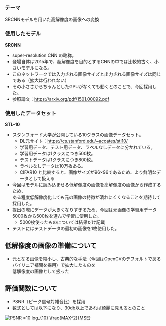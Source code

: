 ### テーマ

SRCNNモデルを用いた高解像度の画像への変換

### 使用したモデル

**SRCNN**

* super-resolution CNN の略称。
* 登場自体は2015年で、超解像度を目的とするCNNの中では比較的古く、小さいモデルになる。
* このネットワークでは入力される画像サイズと出力される画像サイズは同じである（拡大は行われない）
* その小ささからちゃんとしたGPUがなくても動くとのことで、今回採用した。
* 参照論文：https://arxiv.org/pdf/1501.00092.pdf

### 使用したデータセット

**STL-10**

* スタンフォード大学が公開している10クラスの画像データセット。
  * DL元サイト：https://cs.stanford.edu/~acoates/stl10/
  * 学習用データ、テスト用データ、ラベルなしデータに分かれている。
  * 学習用データは1クラスにつき500枚。
  * テストデータは1クラスにつき800枚。
  * ラベルなしデータは10万枚ある。
  * CIFAR10 と比較すると、画像サイズが96×96であるため、より鮮明なデータとして扱える 
* 今回はモデルに読み込ませる低解像度の画像を高解像度の画像から作成するため、<br>ある程度低解像度化しても元の画像の特徴が潰れにくくなることを期待して採用した。
* 提出の際にデータが大きくなりすぎるため、今回は元画像の学習用データ5000枚から500枚を選んで学習に使用した。
  * 5000枚使ったものについては結果だけ記載
* テストにはテストデータの最初の画像を1枚使用した。


## 低解像度の画像の準備について

* 元となる画像を縮小し、古典的な手法（今回はOpenCVのデフォルトであるバイリニア補間を採用）で拡大したものを<br>低解像度の画像として扱った

## 評価関数について

* PSNR（ピーク信号対雑音比）を採用
* 数式としては以下になり、30db以上であれば綺麗に見えるとのこと

![PSNR =10 log_{10} \frac{MAX^2}{MSE}](https://render.githubusercontent.com/render/math?math=%5Cdisplaystyle+PSNR+%3D10+log_%7B10%7D+%5Cfrac%7BMAX%5E2%7D%7BMSE%7D)
